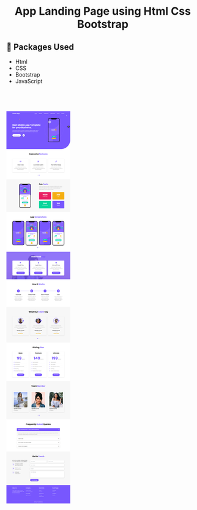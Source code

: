 <h1 align="center">
    App Landing Page using Html Css Bootstrap
</h1>

## 🚀 Packages Used
- Html
- CSS
- Bootstrap
- JavaScript
<br>

<h1>
    <img src="./website%20screen/page-light.png">
</h1>